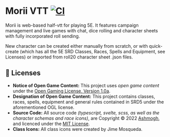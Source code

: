 # Morii VTT [![CI](https://github.com/Ashmogh/morii-vtt/actions/workflows/main.yml/badge.svg)](https://github.com/Ashmogh/morii-vtt/actions/workflows/main.yml)
Morii is web-based half-vtt for playing 5E. It features campaign management and live games with chat, dice rolling and character sheets with fully incorporated roll sending. 

New character can be created either manually from scratch, or with quick-create (which has all the 5E SRD Classes, Races, Spells and Equipment, see Licenses) or imported from roll20 character sheet .json files.

## 📝 Licenses
-   **Notice of Open Game Content:** This project uses *open game content* under the [Open Gaming License, Version 1.0a](Legal.md).
-   **Designation of Open Game Content:** This project contains classes, races, spells, equipment and general rules contained in SRD5 under the aforementioned OGL license.
-   **Source Code:** All source code _(typescript, svelte, scss, as well as the character schemas and race icons)_, are Copyright © 2022 [Ashmogh](https://github.com/Ashmogh), and licenced under the [MIT License]().
-   **Class Icons:** All class icons were created by Jime Mosqueda.
